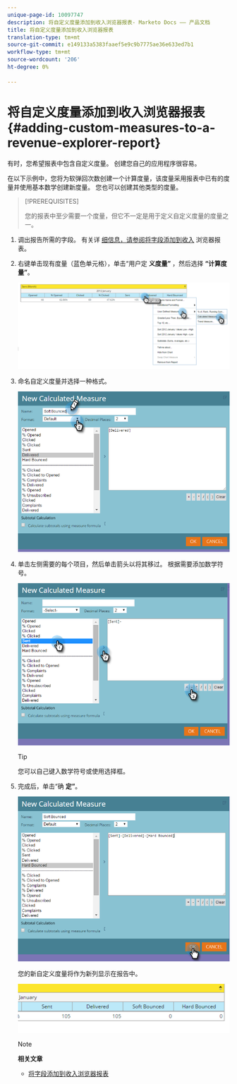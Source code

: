 ```yaml
---
unique-page-id: 10097747
description: 将自定义度量添加到收入浏览器报表- Marketo Docs —— 产品文档
title: 将自定义度量添加到收入浏览器报表
translation-type: tm+mt
source-git-commit: e149133a5383faaef5e9c9b7775ae36e633ed7b1
workflow-type: tm+mt
source-wordcount: '206'
ht-degree: 0%

---
```



# 将自定义度量添加到收入浏览器报表 {#adding-custom-measures-to-a-revenue-explorer-report}

有时，您希望报表中包含自定义度量。 创建您自己的应用程序很容易。

在以下示例中，您将为软弹回次数创建一个计算度量，该度量采用报表中已有的度量并使用基本数学创建新度量。 您也可以创建其他类型的度量。

>[!PREREQUISITES]
>
>您的报表中至少需要一个度量，但它不一定是用于定义自定义度量的度量之一。

1. 调出报告所需的字段。 有关详 [细信息，请参阅将字段添加到收入](adding-fields-to-a-revenue-explorer-report.md) 浏览器报表。
1. 右键单击现有度量（蓝色单元格），单击“用户定 **义度量”** ，然后选择 **“计算度量”**。

   ![](assets/image2016-1-26-11-3a7-3a49.png)

1. 命名自定义度量并选择一种格式。

   ![](assets/image2016-1-26-11-3a26-3a23.png)

1. 单击左侧需要的每个项目，然后单击箭头以将其移过。 根据需要添加数学符号。

   ![](assets/image2016-1-26-11-3a16-3a55.png)

   >[!TIP]
   >
   >您可以自己键入数学符号或使用选择框。

1. 完成后，单击“确 **定”**。

   ![](assets/image2016-1-26-11-3a37-3a27.png)

   您的新自定义度量将作为新列显示在报告中。

   ![](assets/image2016-1-26-11-3a29-3a16.png)

   >[!NOTE]
   >
   >**相关文章**
   >
   >    
   >    
   >    * [将字段添加到收入浏览器报表](adding-fields-to-a-revenue-explorer-report.md)


